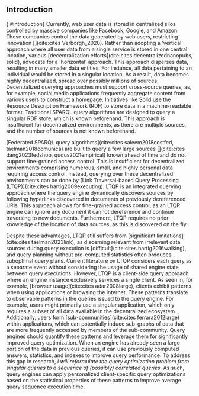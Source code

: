 ## Introduction
{:#introduction}
Currently, web user data is stored in centralized silos controlled by massive companies like Facebook, Google, and Amazon. 
These companies control the data generated by web users, restricting innovation [](cite:cites Verborgh_2020).
Rather than adopting a 'vertical' approach where all user data from a single service is stored in one central location, various [decentralization efforts](cite:cites decentralizednanopubs, solid), advocate for a 'horizontal' approach. 
This approach disperses data, resulting in many smaller data entities. 
For instance, all data pertaining to an individual would be stored in a singular location.
As a result, data becomes highly decentralized, spread over possibly millions of sources. 
Decentralized querying approaches must support cross-source queries, as, for example, social media applications frequently aggregate content from various users to construct a homepage.
Initiatives like Solid use the Resource Description Framework (RDF) to store data in a machine-readable format. 
Traditional SPARQL query algorithms are designed to query a singular RDF store, which is known beforehand.
This approach is insufficient for decentralized environments, as there are multiple sources, and the number of sources is not known beforehand.

[Federated SPARQL query algorithms](cite:cites saleem2018costfed, taelman2018comunica) are built to query a few large sources [](cite:cites dang2023fedshop, qudus2021empirical) known ahead of time and do not support fine-grained access control.
This is insufficient for decentralized environments comprising numerous, small, and highly personal data requiring access control. 
Instead, querying over these decentralized environments can be done by [Link Traversal-based Query Processing (LTQP)](cite:cites hartig2009executing).
LTQP is an integrated querying approach where the query engine dynamically discovers sources by following hyperlinks discovered in documents of previously dereferenced URIs. 
This approach allows for fine-grained access control, as an LTQP engine can ignore any document it cannot dereference and continue traversing to new documents. 
Furthermore, LTQP requires no prior knowledge of the location of data sources, as this is discovered on the fly.

Despite these advantages, LTQP still suffers from [significant limitations](cite:cites taelman2023link), as discerning relevant from irrelevant data sources during query execution is [difficult](cite:cites hartig2016walking), and query planning without pre-computed statistics often produces suboptimal query plans.
Current literature on LTQP considers each query as a separate event without considering the usage of shared engine state between query executions. 
However, LTQP is a client-side query approach where an engine instance exclusively services a single client.
As seen in, for example, [browser usage](cite:cites adar2008large), clients exhibit patterns when using applications or browsing the internet. 
These patterns translate to observable patterns in the queries issued to the query engine.
For example, users might primarily use a singular application, which only requires a subset of all data available in the decentralized ecosystem. 
Additionally, users form [sub-communities](cite:cites ferrara2012large) within applications, which can potentially induce sub-graphs of data that are more frequently accessed by members of the sub-community. 
Query engines should quantify these patterns and leverage them for significantly improved query optimization. 
When an engine has already seen a large portion of the data in previous queries, it can use previously computed answers, statistics, and indexes to improve query performance. 
To address this gap in research, _I will reformulate the query optimization problem from singular queries to a sequence of (possibly) correlated queries._
As such, query engines can apply personalized client-specific query optimizations based on the statistical properties of these patterns to improve average query sequence execution time.